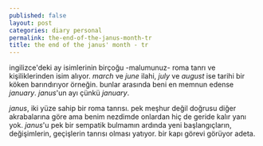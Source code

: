 ```yaml
---
published: false
layout: post
categories: diary personal
permalink: the-end-of-the-janus-month-tr
title: the end of the janus' month - tr
---
```

ingilizce'deki ay isimlerinin birçoğu -malumunuz- roma tanrı ve kişiliklerinden isim alıyor. _march_ ve _june_ ilahi, _july_ ve _august_ ise tarihi bir köken barındırıyor örneğin. bunlar arasında beni en memnun edense _january_. _janus_'un ayı çünkü _january_.

_janus_, iki yüze sahip bir roma tanrısı. pek meşhur değil doğrusu diğer akrabalarına göre ama benim nezdimde onlardan hiç de geride kalır yanı yok. _janus_'u pek bir sempatik bulmamın ardında yeni başlangıçların, değişimlerin, geçişlerin tanrısı olması yatıyor. bir kapı görevi görüyor adeta.